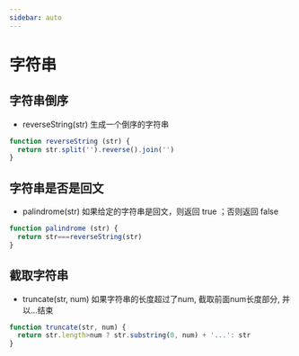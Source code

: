 ```yaml
---
sidebar: auto
---
```


# 字符串

## 字符串倒序

- reverseString(str)  生成一个倒序的字符串
  
```js
function reverseString (str) {
  return str.split('').reverse().join('')
}
```

## 字符串是否是回文

- palindrome(str) 如果给定的字符串是回文，则返回 true ；否则返回 false

```js
function palindrome (str) {
  return str===reverseString(str)
}
```

## 截取字符串

- truncate(str, num) 如果字符串的长度超过了num, 截取前面num长度部分, 并以...结束

```js
function truncate(str, num) {
  return str.length>num ? str.substring(0, num) + '...': str
}
```
